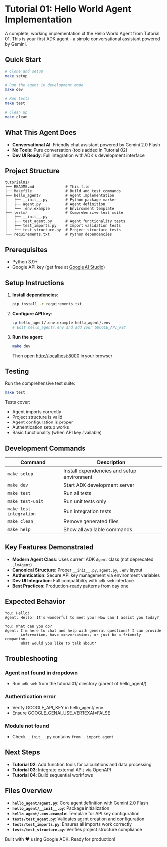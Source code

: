 # Tutorial 01: Hello World Agent Implementation

A complete, working implementation of the Hello World Agent from Tutorial 01. This is your first ADK agent - a simple conversational assistant powered by Gemini.

## Quick Start

```bash
# Clone and setup
make setup

# Run the agent in development mode
make dev

# Run tests
make test

# Clean up
make clean
```

## What This Agent Does

- **Conversational AI**: Friendly chat assistant powered by Gemini 2.0 Flash
- **No Tools**: Pure conversation (tools added in Tutorial 02)
- **Dev UI Ready**: Full integration with ADK's development interface

## Project Structure

```
tutorial01/
├── README.md              # This file
├── Makefile               # Build and test commands
├── hello_agent/           # Agent implementation
│   ├── __init__.py        # Python package marker
│   ├── agent.py           # Agent definition
│   └── .env.example       # Environment template
├── tests/                 # Comprehensive test suite
│   ├── __init__.py
│   ├── test_agent.py      # Agent functionality tests
│   ├── test_imports.py    # Import validation tests
│   └── test_structure.py  # Project structure tests
└── requirements.txt       # Python dependencies
```

## Prerequisites

- Python 3.9+
- Google API key (get free at [Google AI Studio](https://aistudio.google.com/app/apikey))

## Setup Instructions

1. **Install dependencies**:

   ```bash
   pip install -r requirements.txt
   ```

2. **Configure API key**:

   ```bash
   cp hello_agent/.env.example hello_agent/.env
   # Edit hello_agent/.env and add your GOOGLE_API_KEY
   ```

3. **Run the agent**:

   ```bash
   make dev
   ```

   Then open <http://localhost:8000> in your browser

## Testing

Run the comprehensive test suite:

```bash
make test
```

Tests cover:

- Agent imports correctly
- Project structure is valid
- Agent configuration is proper
- Authentication setup works
- Basic functionality (when API key available)

## Development Commands

| Command | Description |
|---------|-------------|
| `make setup` | Install dependencies and setup environment |
| `make dev` | Start ADK development server |
| `make test` | Run all tests |
| `make test-unit` | Run unit tests only |
| `make test-integration` | Run integration tests |
| `make clean` | Remove generated files |
| `make help` | Show all available commands |

## Key Features Demonstrated

- **Modern Agent Class**: Uses current ADK `Agent` class (not deprecated `LlmAgent`)
- **Canonical Structure**: Proper `__init__.py`, `agent.py`, `.env` layout
- **Authentication**: Secure API key management via environment variables
- **Dev UI Integration**: Full compatibility with `adk web` interface
- **Best Practices**: Production-ready patterns from day one

## Expected Behavior

```
You: Hello!
Agent: Hello! It's wonderful to meet you! How can I assist you today?

You: What can you do?
Agent: I'm here to chat and help with general questions! I can provide
       information, have conversations, or just be a friendly companion.
       What would you like to talk about?
```

## Troubleshooting

### Agent not found in dropdown

- Run `adk web` from the tutorial01/ directory (parent of hello_agent/)

### Authentication error

- Verify GOOGLE_API_KEY in hello_agent/.env
- Ensure GOOGLE_GENAI_USE_VERTEXAI=FALSE

### Module not found

- Check `__init__.py` contains `from . import agent`

## Next Steps

- **Tutorial 02**: Add function tools for calculations and data processing
- **Tutorial 03**: Integrate external APIs via OpenAPI
- **Tutorial 04**: Build sequential workflows

## Files Overview

- **`hello_agent/agent.py`**: Core agent definition with Gemini 2.0 Flash
- **`hello_agent/__init__.py`**: Package initialization
- **`hello_agent/.env.example`**: Template for API key configuration
- **`tests/test_agent.py`**: Validates agent creation and configuration
- **`tests/test_imports.py`**: Ensures all imports work correctly
- **`tests/test_structure.py`**: Verifies project structure compliance

Built with ❤️ using Google ADK. Ready for production!


